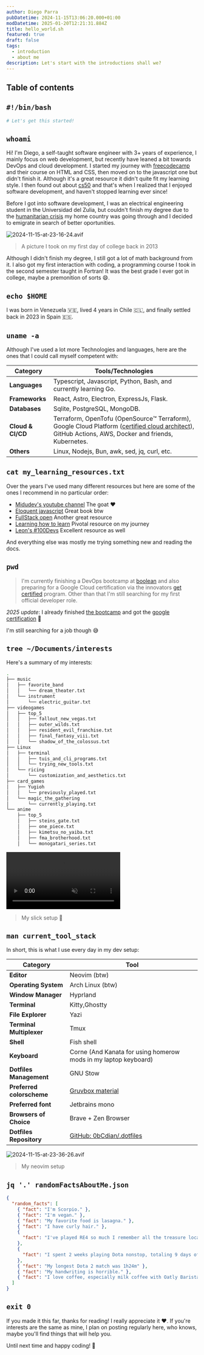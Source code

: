 ```yaml
---
author: Diego Parra
pubDatetime: 2024-11-15T13:06:20.000+01:00
modDatetime: 2025-01-20T12:21:31.884Z
title: hello_world.sh
featured: true
draft: false
tags:
  - introduction
  - about me
description: Let's start with the introductions shall we?
---
```


## Table of contents

## `#!/bin/bash`

```bash
# Let's get this started!
```

## `whoami`

Hi! I'm Diego, a self-taught software engineer with 3+ years of experience, I
mainly focus on web development, but recently have leaned a bit towards DevOps
and cloud development. I started my journey with
[freecodecamp](https://www.freecodecamp.org/) and their course on HTML and CSS,
then moved on to the javascript one but didn't finish it. Although it's a great
resource it didn't quite fit my learning style. I then found out about
[cs50](https://www.edx.org/es/learn/computer-science/harvard-university-cs50-s-introduction-to-computer-science)
and that's when I realized that I enjoyed software development, and haven't
stopped learning ever since!

Before I got into software development, I was an electrical engineering student
in the Universidad del Zulia, but couldn't finish my degree due to the
[humanitarian crisis](https://en.wikipedia.org/wiki/Venezuelan_refugee_crisis)
my home country was going through and I decided to emigrate in search of better
oportunities.

![2024-11-15-at-23-16-24.avif](https://res.cloudinary.com/dn4loabuq/image/upload/s--Gjamgy0A--/f_webp,q_auto/fhmt4jvssxh6lqr6sq5b?_a=BAMCkGJu0)

> A picture I took on my first day of college back in 2013

Although I didn't finish my degree, I still got a lot of math background from
it. I also got my first interaction with coding, a programming course I took in
the second semester taught in Fortran! It was the best grade I ever got in
college, maybe a premonition of sorts 😄.

## `echo $HOME`

I was born in Venezuela 🇻🇪, lived 4 years in Chile 🇨🇱, and finally settled back
in 2023 in Spain 🇪🇸.

## `uname -a`

Although I've used a lot more Technologies and languages, here are the ones that
I could call myself competent with:

<!-- markdownlint-disable MD013 -->

| **Category**      | **Tools/Technologies**                                                                                                                                                                                                     |
| ----------------- | -------------------------------------------------------------------------------------------------------------------------------------------------------------------------------------------------------------------------- |
| **Languages**     | Typescript, Javascript, Python, Bash, and currently learning Go.                                                                                                                                                           |
| **Frameworks**    | React, Astro, Electron, ExpressJs, Flask.                                                                                                                                                                                  |
| **Databases**     | Sqlite, PostgreSQL, MongoDB.                                                                                                                                                                                               |
| **Cloud & CI/CD** | Terraform, OpenTofu (OpenSource™️ Terraform), Google Cloud Platform ([certified cloud architect](https://www.credly.com/badges/d55110ec-00bd-4209-b8cc-2d1b2ebfe3ab/public_url)), GitHub Actions, AWS, Docker and friends, Kubernetes. |
| **Others**        | Linux, Nodejs, Bun, awk, sed, jq, curl, etc.                                                                                                                                                                                    |

## `cat my_learning_resources.txt`

Over the years I've used many different resources but here are some of the ones
I recommend in no particular order:

- [Midudev's youtube channel](https://www.youtube.com/c/midudev) The goat ❤️
- [Eloquent javascript](https://eloquentjavascript.net/) Great book btw
- [FullStack open](https://fullstackopen.com/es/) Another great resource
- [Learning how to learn](https://www.coursera.org/learn/learning-how-to-learn)
  Pivotal resource on my journey
- [Leon's #100Devs](https://leonnoel.com/100devs/) Excellent resource as well

And everything else was mostly me trying something new and reading the docs.

## `pwd`

>I'm currently finishing a DevOps bootcamp at [boolean](https://boolean.cl) and
>also preparing for a Google Cloud certification via the innovators
>[get certified](https://cloud.google.com/innovators/getcertified?hl=en) program.
Other than that I'm still searching for my first official developer role.

*2025 update*: I already finished [the bootcamp](https://boolean.cl/certs/devops-ci-cd/g04/bea09c33718bfc8133b35cfb90307446/) and got the [google certification](https://www.credly.com/badges/d55110ec-00bd-4209-b8cc-2d1b2ebfe3ab/public_url) 🎉

I'm still searching for a job though 😅

## `tree ~/Documents/interests`

Here's a summary of my interests:

```bash
.
├── music
│   ├── favorite_band
│   │   └── dream_theater.txt
│   └── instrument
│       └── electric_guitar.txt
├── videogames
│   ├── top_5
│   │   ├── fallout_new_vegas.txt
│   │   ├── outer_wilds.txt
│   │   ├── resident_evil_franchise.txt
│   │   ├── final_fantasy_viii.txt
│   │   └── shadow_of_the_colossus.txt
├── Linux
│   ├── terminal
│   │   ├── tuis_and_cli_programs.txt
│   │   └── trying_new_tools.txt
│   └── ricing
│       └── customization_and_aesthetics.txt
├── card_games
│   ├── Yugioh
│   │   └── previously_played.txt
│   └── magic_the_gathering
│       └── currently_playing.txt
└── anime
    ├── top_5
    │   ├── steins_gate.txt
    │   ├── one_piece.txt
    │   ├── kimetsu_no_yaiba.txt
    │   ├── fma_brotherhood.txt
    │   └── monogatari_series.txt
```

<!-- markdownlint-disable MD033 -->

<video loop autoplay muted="muted" plays-inline="true" class="border border-skin-line">
<source
  src="https://res.cloudinary.com/dn4loabuq/video/upload/untitled_ufbba8.mp4"
  type="video/mp4"
/>
</video>

> My slick setup 🍚

## `man current_tool_stack`

In short, this is what I use every day in my dev setup:

| **Category**              | **Tool**                                                          |
| ------------------------- | ----------------------------------------------------------------- |
| **Editor**                | Neovim (btw)                                                      |
| **Operating System**      | Arch Linux (btw)                                                  |
| **Window Manager**        | Hyprland                                                          |
| **Terminal**              | Kitty,Ghostty                                                             |
| **File Explorer**         | Yazi                                                              |
| **Terminal Multiplexer**  | Tmux                                                              |
| **Shell**                 | Fish shell                                                        |
| **Keyboard**             | Corne (And Kanata for using homerow mods in my laptop keyboard)        |
| **Dotfiles Management**   | GNU Stow                                                          |
| **Preferred colorscheme** | [Gruvbox material](https://github.com/sainnhe/gruvbox-material)   |
| **Preferred font**        | Jetbrains mono                                                    |
| **Browsers of Choice**    | Brave + Zen Browser                                             |
| **Dotfiles Repository**   | [GitHub: 0bCdian/.dotfiles](https://github.com/0bCdian/.dotfiles) |

![2024-11-15-at-23-36-26.avif](https://res.cloudinary.com/dn4loabuq/image/upload/s--PG3dUacJ--/f_webp,q_auto/kkee86qcw2kslhxfthqu?_a=BAMCkGJu0)

> My neovim setup

## `jq '.' randomFactsAboutMe.json`

```json
{
  "random_facts": [
    { "fact": "I'm Scorpio." },
    { "fact": "I'm vegan." },
    { "fact": "My favorite food is lasagna." },
    { "fact": "I have curly hair." },
    {
      "fact": "I've played RE4 so much I remember all the treasure locations."
    },
    {
      "fact": "I spent 2 weeks playing Dota nonstop, totaling 9 days of playtime."
    },
    { "fact": "My longest Dota 2 match was 1h24m" },
    { "fact": "My handwriting is horrible." },
    { "fact": "I love coffee, especially milk coffee with Oatly Barista." }
  ]
}
```

## `exit 0`

If you made it this far, thanks for reading! I really appreciate it ❤️. If
you're interests are the same as mine, I plan on posting regularly here, who
knows, maybe you'll find things that will help you.

Until next time and happy coding! 🤘
